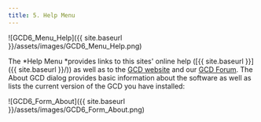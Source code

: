 ```yaml
---
title: 5. Help Menu
---
```


![GCD6_Menu_Help]({{ site.baseurl }}/assets/images/GCD6_Menu_Help.png)

The *Help Menu *provides links to this sites' online help ([{{ site.baseurl }}]({{ site.baseurl }}/)) as well as to the [GCD website](http://gcd.joewheaton.org/) and our [GCD Forum](http://forum.bluezone.usu.edu/gcd). The About GCD dialog provides basic information about the software as well as lists the current version of the GCD you have installed:

![GCD6_Form_About]({{ site.baseurl }}/assets/images/GCD6_Form_About.png)


